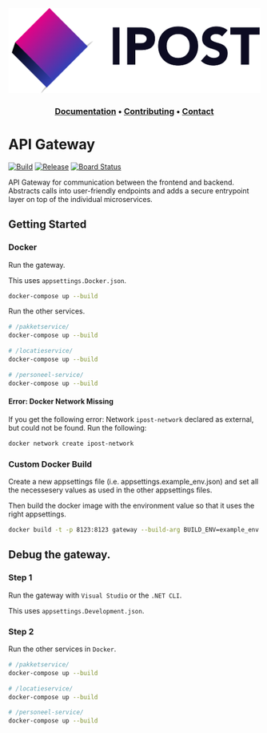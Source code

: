 ![ipost-logo](https://github.com/FIPost/docs/blob/master/assets/logo-name.png?raw=true)
<h3 align="middle">
  <a href="https://github.com/FIPost/docs">Documentation</a>
  <a>•</a>
  <a href="https://github.com/FIPost/docs/blob/master/CONTRIBUTING.md">Contributing</a>
  <a>•</a>
  <a href="https://github.com/FIPost/docs/blob/master/CONTACT.md">Contact</a>
</h3>

# API Gateway
[![Build](https://github.com/FIPost/api-gateway/actions/workflows/build.yml/badge.svg)](https://github.com/FIPost/api-gateway/actions/workflows/build.yml)
[![Release](https://github.com/FIPost/api-gateway/actions/workflows/docker-publish.yml/badge.svg)](https://github.com/FIPost/api-gateway/actions/workflows/docker-publish.yml)
[![Board Status](https://dev.azure.com/405273/a464a51f-a9d3-415a-983c-ecc9f9e1e117/e58d8192-5262-4682-856c-da357d004679/_apis/work/boardbadge/8203b7d2-166a-4745-ab05-5fc958846334)](https://dev.azure.com/405273/a464a51f-a9d3-415a-983c-ecc9f9e1e117/_boards/board/t/e58d8192-5262-4682-856c-da357d004679/Microsoft.RequirementCategory)

API Gateway for communication between the frontend and backend. Abstracts calls into user-friendly endpoints and adds a secure entrypoint layer on top of the individual microservices.

## Getting Started

### Docker
Run the gateway.

This uses `appsettings.Docker.json`.

```sh
docker-compose up --build
```

Run the other services.
```sh
# /pakketservice/
docker-compose up --build 
```
```sh
# /locatieservice/
docker-compose up --build 
```

```sh
# /personeel-service/
docker-compose up --build 
```

#### Error: Docker Network Missing
If you get the following error:
Network `ipost-network` declared as external, but could not be found. Run the following:
```zsh
docker network create ipost-network
```

### Custom Docker Build
Create a new appsettings file (i.e. appsettings.example_env.json) and set all the necessesery values as used in the other appsettings files.

Then build the docker image with the environment value so that it uses the right appsettings.

```sh
docker build -t -p 8123:8123 gateway --build-arg BUILD_ENV=example_env .
```


## Debug the gateway.

### Step 1
Run the gateway with `Visual Studio` or the `.NET CLI`. 

This uses `appsettings.Development.json`.

### Step 2
Run the other services in `Docker`.

```sh
# /pakketservice/
docker-compose up --build 
```
```sh
# /locatieservice/
docker-compose up --build 
```

```sh
# /personeel-service/
docker-compose up --build 
```